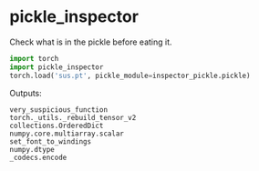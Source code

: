 # pickle_inspector
Check what is in the pickle before eating it.

```py
import torch
import pickle_inspector
torch.load('sus.pt', pickle_module=inspector_pickle.pickle)
```
Outputs:
```
very_suspicious_function
torch._utils._rebuild_tensor_v2
collections.OrderedDict
numpy.core.multiarray.scalar
set_font_to_windings
numpy.dtype
_codecs.encode
```

